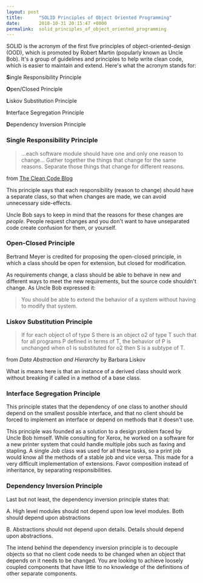 ```yaml
---
layout: post
title:      "SOLID Principles of Object Oriented Programming"
date:       2018-10-31 20:15:47 +0000
permalink:  solid_principles_of_object_oriented_programming
---
```


SOLID is the acronym of the first five principles of object-oriented-design (OOD), which is promoted by Robert Martin (popularly known as Uncle Bob). It's a group of guidelines and principles to help write clean code, which is easier to maintain and extend. Here's what the acronym stands for:

**S**ingle Responsibility Principle

**O**pen/Closed Principle

**L**iskov Substitution Principle

**I**nterface Segregation Principle

**D**ependency Inversion Principle

### Single Responsibility Principle

> ...each software module should have one and only one reason to change...
> Gather together the things that change for the same reasons. Separate those things that change for different reasons.

from [The Clean Code Blog](https://blog.cleancoder.com/uncle-bob/2014/05/08/SingleReponsibilityPrinciple.html)

This principle says that each responsibility (reason to change) should have a separate class, so that when changes are made, we can avoid unnecessary side-effects.

Uncle Bob says to keep in mind that the reasons for these changes are *people*. People request changes and you don't want to have unseparated code create confusion for them, or yourself.

### Open-Closed Principle

Bertrand Meyer is credited for proposing the open-closed principle, in which a class should be open for extension, but closed for modification. 

As requirements change, a class should be able to behave in new and different ways to meet the new requirements, but the source code shouldn't change. As Uncle Bob expressed it:

> You should be able to extend the behavior of a system without having to modify that system.

### Liskov Substitution Principle

> If for each object o1 of type S there is an object o2 of type T such that for all programs P defined in terms of T, the behavior of P is unchanged when o1 is substituted for o2 then S is a subtype of T.

from *Data Abstraction and Hierarchy* by Barbara Liskov

What is means here is that an instance of a derived class should work without breaking if called in a method of a base class. 

### Interface Segregation Principle

This principle states that the dependency of one class to another should depend on the smallest possible interface, and that no client should be forced to implement an interface or depend on methods that it doesn't use.

This principle was founded as a solution to a design problem faced by Uncle Bob himself. While consulting for Xerox, he worked on a software for a new printer system that could handle multiple jobs such as faxing and stapling. A single Job class was used for all these tasks, so a print job would know all the methods of a stable job and vice versa. This made for a very difficult implementation of extensions. Favor composition instead of inheritance, by separating responsibilities. 

### Dependency Inversion Principle

Last but not least, the dependency inversion principle states that:

A. High level modules should not depend upon low level modules. Both should depend upon abstractions

B. Abstractions should not depend upon details. Details should depend upon abstractions.

The intend behind the dependency inversion principle is to decouple objects so that no client code needs to be changed when an object that depends on it needs to be changed. You are looking to achieve loosely coupled components that have little to no knowledge of the definitions of other separate components.






